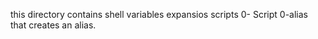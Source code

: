 this directory contains shell variables expansios scripts
0- Script 0-alias  that creates an alias.
